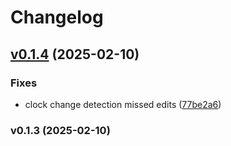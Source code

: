 # Changelog

## [v0.1.4](https://github.com/markxoe/vscode-clockodo/compare/v0.1.3...77be2a6bdb6654405cf57fc60817934a1dd03e7d) (2025-02-10)

### Fixes

* clock change detection missed edits
([77be2a6](https://github.com/markxoe/vscode-clockodo/commit/77be2a6bdb6654405cf57fc60817934a1dd03e7d))

### v0.1.3 (2025-02-10)
